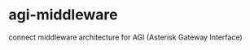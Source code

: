 agi-middleware
==============

connect middleware architecture for AGI (Asterisk Gateway Interface)
